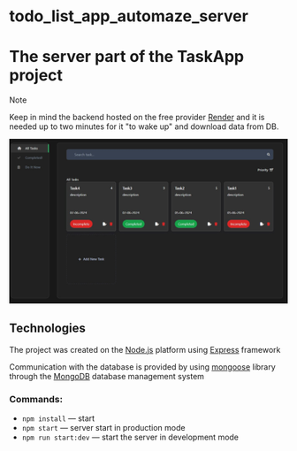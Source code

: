 # todo_list_app_automaze_server

# The server part of the TaskApp project

> [!NOTE]
> Keep in mind the backend hosted on the free provider [Render](https://render.com/) and it is needed up to two minutes for it "to wake up" and download data from DB.

![Presentation](./assets/final%20project.jpg)

## Technologies

The project was created on the [Node.js](https://nodejs.org/en/docs/) platform using [Express](https://devdocs.io/express/) framework

Communication with the database is provided by using [mongoose](https://mongoosejs.com/docs/documents.html) library through the [MongoDB](https://www.mongodb.com/docs/) database management system

### Commands:

- `npm install` &mdash; start
- `npm start` &mdash; server start in production mode
- `npm run start:dev` &mdash; start the server in development mode

